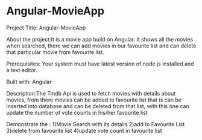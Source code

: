# Angular-MovieApp

Project Title: Angular-MovieApp

About the project:It is a movie app build on Angular. It shows all the movies when searched, there we can add movies in our 
favourite list and can delete that particular movie from favourite list.

Prerequisites: Your system must have latest version of node js installed and a text editor.

Built with: Angular 

Description:The Tmdb Api is used to fetch movies with details about movies, 
            from there movies can be added to favourite list that is can be inserted into database and can be deleted 
            from that list, with this one can update the number of vote counts in his/her favourite list

Demonstrate the : 1)Movie Search with its details
                  2)add to Favourite List
                  3)delete from favourite list
                  4)update vote count in favourite list
